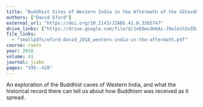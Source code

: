 ```yaml
---
title: "Buddhist Sites of Western India in the Aftermath of the Sātavāhana-Kśaharāta War: Dynastic Geographies and Patterns of Patronage, Renewal, and Abandonment"
authors: ["David Efurd"]
external_url: "https://doi.org/10.2143/JIABS.41.0.3285747"
drive_links: ["https://drive.google.com/file/d/1nEOwcdm6Ai-J9wleih3vZ0xYN6TrS4rz/view?usp=drivesdk"]
file_links:
  - "smallpdfs/efurd-david_2018_western-india-in-the-aftermath.pdf"
course: roots
year: 2018
volume: 41
journal: jiabs
pages: "395--420"
---
```


An exploration of the Buddhist caves of Western India, and what the historical record there can tell us about how Buddhism was received as it spread.

